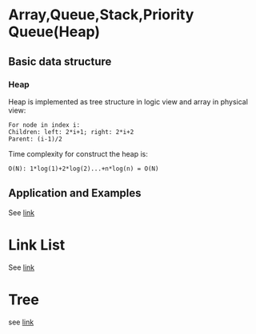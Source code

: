 # Array,Queue,Stack,Priority Queue(Heap)

## Basic data structure
### Heap

Heap is implemented as tree structure in logic view and array in physical view:

```shell
For node in index i:
Children: left: 2*i+1; right: 2*i+2
Parent: (i-1)/2
```

Time complexity for construct the heap is:

```shell
O(N): 1*log(1)+2*log(2)...+n*log(n) = O(N)
```

## Application and Examples

See [link](https://github.com/zhangruiskyline/Algorithm-and-Data-Structure/blob/master/array_stack_heap.md)

# Link List
See
[link](https://github.com/zhangruiskyline/Algorithm-and-Data-Structure/blob/master/list.md)

# Tree
see [link]()
